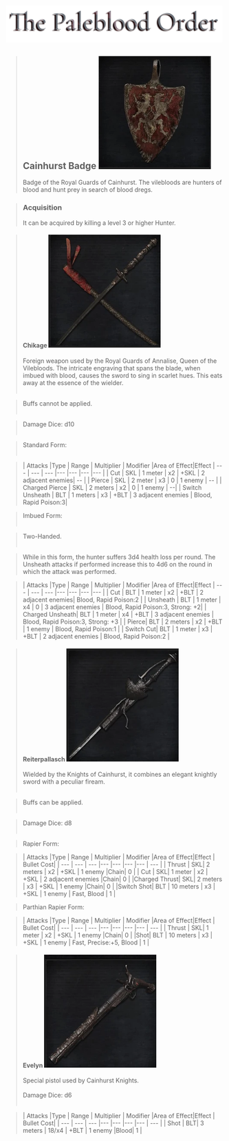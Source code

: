 <link rel="stylesheet" href="../assets/css/weaponspage.css">
<a id= "logo" href="https://fellipepombo.github.io/BloodandBeastsTTRPG/">
  <img src="../assets/images/logo.png">
</a>


>## Cainhurst Badge ![Cainhurst Badge](../assets/images/weapons/badges/cainhurst.png)
>Badge of the Royal Guards of Cainhurst. The vilebloods are hunters of blood and hunt prey in search of blood dregs.

>### Acquisition
>It can be acquired by killing a level 3 or higher Hunter.

>#### Chikage ![Chikage](../assets/images/weapons/cainhurst/chikage.png)
>Foreign weapon used by the Royal Guards of Annalise, Queen of the Vilebloods. The intricate engraving that spans the blade, when imbued with blood, causes the sword to sing in scarlet hues. This eats away at the essence of the wielder.<br><br>

>Buffs cannot be applied. <br><br>

>Damage Dice: d10  <br><br>

>Standard Form: <br><br>

>| Attacks |Type  | Range | Multiplier | Modifier |Area of Effect|Effect
| --- | --- | --- |--- |--- |--- |--- |
| Cut | SKL | 1 meter | x2 | +SKL | 2 adjacent enemies| -- |
| Pierce | SKL | 2 meter | x3 | 0 | 1 enemy | -- |
| Charged Pierce | SKL | 2 meters | x2 | 0 | 1 enemy | --|
| Switch Unsheath | BLT | 1 meters | x3 | +BLT | 3 adjacent enemies | Blood, Rapid Poison:3|

>Imbued Form: <br><br>

>Two-Handed. <br><br>

>While in this form, the hunter suffers 3d4 health loss per round. The Unsheath attacks if performed increase this to 4d6 on the round in which the attack was performed. 

>| Attacks |Type  | Range | Multiplier | Modifier |Area of Effect|Effect
| --- | --- | --- |--- |--- |--- |--- |
| Cut | BLT | 1 meter | x2 | +BLT | 2 adjacent enemies| Blood, Rapid Poison:2 |
| Unsheath | BLT | 1 meter | x4 | 0 | 3 adjacent enemies | Blood, Rapid Poison:3, Strong: +2|
| Charged Unsheath| BLT | 1 meter | x4 | +BLT | 3 adjacent enemies | Blood, Rapid Poison:3, Strong: +3 |
| Pierce| BLT | 2 meters | x2 | +BLT | 1 enemy | Blood, Rapid Poison:1 |
| Switch Cut| BLT | 1 meter | x3 | +BLT | 2 adjacent enemies | Blood, Rapid Poison:2 |



>#### Reiterpallasch ![Reiterpallasch](../assets/images/weapons/cainhurst/reiterpallasch.png)
>Wielded by the Knights of Cainhurst, it combines an elegant knightly sword with a peculiar fiream. <br><br>

>Buffs can be applied. <br><br>

>Damage Dice: d8  <br><br>

>Rapier Form:

>| Attacks |Type  | Range | Multiplier | Modifier |Area of Effect|Effect | Bullet Cost|
| --- | --- | --- |--- |--- |--- |--- | --- |
| Thrust | SKL| 2 meters | x2 | +SKL | 1 enemy |Chain| 0 |
| Cut | SKL| 1 meter | x2 | +SKL | 2 adjacent enemies |Chain| 0 |
|Charged Thrust| SKL| 2 meters | x3 | +SKL | 1 enemy |Chain| 0 |
|Switch Shot| BLT | 10 meters | x3 | +SKL | 1 enemy | Fast, Blood | 1 |

>Parthian Rapier Form:

>| Attacks |Type  | Range | Multiplier | Modifier |Area of Effect|Effect | Bullet Cost|
| --- | --- | --- |--- |--- |--- |--- | --- |
| Thrust | SKL| 1 meter | x2 | +SKL | 1 enemy |Chain| 0 |
|Shot| BLT | 10 meters | x3 | +SKL | 1 enemy | Fast, Precise:+5, Blood | 1 |


>#### Evelyn ![Flamesprayer](../assets/images/weapons/cainhurst/evelyn.png)
>Special pistol used by Cainhurst Knights.<br><br>
Damage Dice: d6  <br><br>


>| Attacks |Type  | Range | Multiplier | Modifier |Area of Effect|Effect | Bullet Cost|
| --- | --- | --- |--- |--- |--- |--- | --- |
| Shot | BLT| 3 meters | 18/x4 | +BLT | 1 enemy |Blood| 1 |